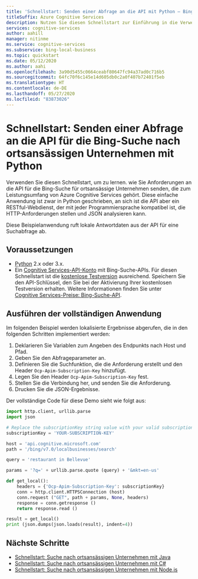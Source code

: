 ```yaml
---
title: 'Schnellstart: Senden einer Abfrage an die API mit Python – Bing-Suche für ortsansässige Unternehmen'
titleSuffix: Azure Cognitive Services
description: Nutzen Sie diesen Schnellstart zur Einführung in die Verwendung der API für die Bing-Suche nach ortsansässigen Unternehmen in Python.
services: cognitive-services
author: aahill
manager: nitinme
ms.service: cognitive-services
ms.subservice: bing-local-business
ms.topic: quickstart
ms.date: 05/12/2020
ms.author: aahi
ms.openlocfilehash: 3a90d5455c0664ceabf80647fc94a37ad0c716b5
ms.sourcegitcommit: 64fc70f6c145e14d605db0c2a0f407b72401f5eb
ms.translationtype: HT
ms.contentlocale: de-DE
ms.lasthandoff: 05/27/2020
ms.locfileid: "83873026"
---
```

# <a name="quickstart-send-a-query-to-the-bing-local-business-search-api-in-python"></a>Schnellstart: Senden einer Abfrage an die API für die Bing-Suche nach ortsansässigen Unternehmen mit Python

Verwenden Sie diesen Schnellstart, um zu lernen. wie Sie Anforderungen an die API für die Bing-Suche für ortsansässige Unternehmen senden, die zum Leistungsumfang von Azure Cognitive Services gehört. Diese einfache Anwendung ist zwar in Python geschrieben, an sich ist die API aber ein RESTful-Webdienst, der mit jeder Programmiersprache kompatibel ist, die HTTP-Anforderungen stellen und JSON analysieren kann.

Diese Beispielanwendung ruft lokale Antwortdaten aus der API für eine Suchabfrage ab.

## <a name="prerequisites"></a>Voraussetzungen

* [Python](https://www.python.org/) 2.x oder 3.x.
* Ein [Cognitive Services-API-Konto](https://docs.microsoft.com/azure/cognitive-services/cognitive-services-apis-create-account) mit Bing-Suche-APIs. Für diesen Schnellstart ist die [kostenlose Testversion](https://azure.microsoft.com/try/cognitive-services/?api=bing-web-search-api) ausreichend. Speichern Sie den API-Schlüssel, den Sie bei der Aktivierung Ihrer kostenlosen Testversion erhalten. Weitere Informationen finden Sie unter [Cognitive Services-Preise: Bing-Suche-API](https://azure.microsoft.com/pricing/details/cognitive-services/search-api/).

## <a name="run-the-complete-application"></a>Ausführen der vollständigen Anwendung

Im folgenden Beispiel werden lokalisierte Ergebnisse abgerufen, die in den folgenden Schritten implementiert werden:
1. Deklarieren Sie Variablen zum Angeben des Endpunkts nach Host und Pfad.
2. Geben Sie den Abfrageparameter an. 
3. Definieren Sie die Suchfunktion, die die Anforderung erstellt und den Header `Ocp-Apim-Subscription-Key` hinzufügt.
4. Legen Sie den Header `Ocp-Apim-Subscription-Key` fest. 
5. Stellen Sie die Verbindung her, und senden Sie die Anforderung.
6. Drucken Sie die JSON-Ergebnisse.

Der vollständige Code für diese Demo sieht wie folgt aus:

```python
import http.client, urllib.parse
import json

# Replace the subscriptionKey string value with your valid subscription key.
subscriptionKey = 'YOUR-SUBSCRIPTION-KEY'

host = 'api.cognitive.microsoft.com'
path = '/bing/v7.0/localbusinesses/search'

query = 'restaurant in Bellevue'

params = '?q=' + urllib.parse.quote (query) + '&mkt=en-us'

def get_local():
    headers = {'Ocp-Apim-Subscription-Key': subscriptionKey}
    conn = http.client.HTTPSConnection (host)
    conn.request ("GET", path + params, None, headers)
    response = conn.getresponse ()
    return response.read ()

result = get_local()
print (json.dumps(json.loads(result), indent=4))

```

## <a name="next-steps"></a>Nächste Schritte
- [Schnellstart: Suche nach ortsansässigen Unternehmen mit Java](local-search-java-quickstart.md)
- [Schnellstart: Suche nach ortsansässigen Unternehmen mit C#](local-quickstart.md)
- [Schnellstart: Suche nach ortsansässigen Unternehmen mit Node.js](local-search-node-quickstart.md)
